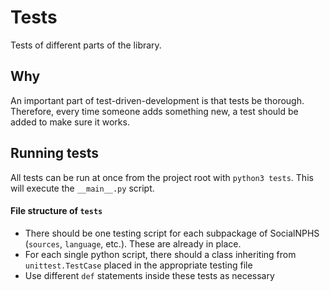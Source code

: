 # Tests
Tests of different parts of the library.

## Why
An important part of test-driven-development is that tests be thorough.
Therefore, every time someone adds something new, a test should be added to
make sure it works.

## Running tests
All tests can be run at once from the project root with `python3 tests`. This
will execute the `__main__.py` script.

#### File structure of `tests`
- There should be one testing script for each subpackage of SocialNPHS
(`sources`, `language`, etc.). These are already in place.
- For each single python script, there should a class inheriting from
`unittest.TestCase` placed in the appropriate testing file
- Use different `def` statements inside these tests as necessary
